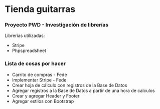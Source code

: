 <h1>Tienda guitarras</h1>

<h3>Proyecto PWD - Investigación de librerías</h3>

<div>Librerías utilizadas:</div>

<ul>
<li>Stripe</li>
<li>Phpspreadsheet</li>
</ul>

<h3>Lista de cosas por hacer</h3>

<ul>
<li>Carrito de compras - Fede</li>
<li>Implementar Stripe - Fede</li>
<li>Crear hoja de cálculo con registros de la Base de Datos</li>
<li>Agregar registros a la Base de Datos a partir de una hora de calculos</li>
<li>Crear y agregar Header y Footer</li>
<li>Agregar estilos con Bootstrap</li>
</ul>
